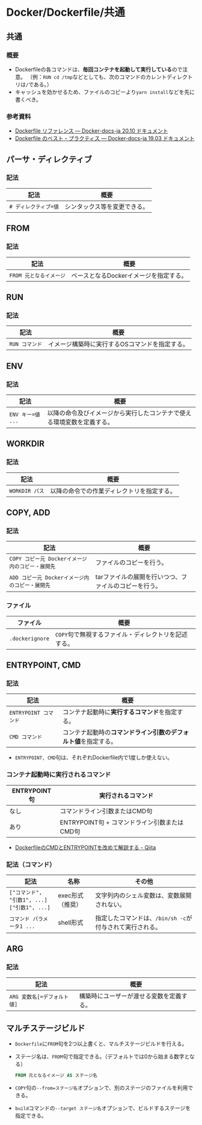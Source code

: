 # Docker/Dockerfile/共通

## 共通

### 概要

- Dockerfileの各コマンドは、**毎回コンテナを起動して実行している**ので注意。
  （例：`RUN cd /tmp`などとしても、次のコマンドのカレントディレクトリは`/`である。）
- キャッシュを効かせるため、ファイルのコピーより`yarn install`などを先に書くべき。

### 参考資料

- [Dockerfile リファレンス — Docker-docs-ja 20.10 ドキュメント](https://docs.docker.jp/engine/reference/builder.html)
- [Dockerfile のベスト・プラクティス — Docker-docs-ja 19.03 ドキュメント](https://docs.docker.jp/develop/develop-images/dockerfile_best-practices.html)

## パーサ・ディレクティブ

### 記法

| 記法                  | 概要                         |
| --------------------- | ---------------------------- |
| `# ディレクティブ=値` | シンタックス等を変更できる。 |

## FROM

### 記法

| 記法                    | 概要                                   |
| ----------------------- | -------------------------------------- |
| `FROM 元となるイメージ` | ベースとなるDockerイメージを指定する。 |

## RUN

### 記法

| 記法           | 概要                                           |
| -------------- | ---------------------------------------------- |
| `RUN コマンド` | イメージ構築時に実行するOSコマンドを指定する。 |

## ENV

### 記法

| 記法              | 概要                                                         |
| ----------------- | ------------------------------------------------------------ |
| `ENV キー=値 ...` | 以降の命令及びイメージから実行したコンテナで使える環境変数を定義する。 |

## WORKDIR

### 記法

| 記法           | 概要                                       |
| -------------- | ------------------------------------------ |
| `WORKDIR パス` | 以降の命令での作業ディレクトリを指定する。 |

## COPY, ADD

### 記法

| 記法                                             | 概要                                                  |
| ------------------------------------------------ | ----------------------------------------------------- |
| `COPY コピー元 Dockerイメージ内のコピー・展開先` | ファイルのコピーを行う。                              |
| `ADD コピー元 Dockerイメージ内のコピー・展開先`  | tarファイルの展開を行いつつ、ファイルのコピーを行う。 |

### ファイル

| ファイル        | 概要                                                 |
| --------------- | ---------------------------------------------------- |
| `.dockerignore` | `COPY`句で無視するファイル・ディレクトリを記述する。 |

## ENTRYPOINT, CMD

### 記法

| 記法                  | 概要                                                         |
| --------------------- | ------------------------------------------------------------ |
| `ENTRYPOINT コマンド` | コンテナ起動時に**実行するコマンド**を指定する。             |
| `CMD コマンド`        | コンテナ起動時の**コマンドライン引数のデフォルト値**を指定する。 |

- `ENTRYPOINT, CMD`句は、それぞれDockerfile内で1度しか使えない。

### コンテナ起動時に実行されるコマンド

| ENTRYPOINT句 | 実行されるコマンド                           |
| ------------ | -------------------------------------------- |
| なし         | コマンドライン引数またはCMD句                |
| あり         | ENTRYPOINT句 + コマンドライン引数またはCMD句 |

- [DockerfileのCMDとENTRYPOINTを改めて解説する - Qiita](https://qiita.com/uehaj/items/e6dd013e28593c26372d)

### 記法（コマンド）

| 記法                                               | 名称             | その他                                                   |
| -------------------------------------------------- | ---------------- | -------------------------------------------------------- |
| `["コマンド", "引数1", ...]`<br />`["引数1", ...]` | exec形式（推奨） | 文字列内のシェル変数は、変数展開されない。               |
| `コマンド パラメータ1 ...`                         | shell形式        | 指定したコマンドは、`/bin/sh -c`が付与されて実行される。 |

## ARG

### 記法

| 記法                        | 概要                                     |
| --------------------------- | ---------------------------------------- |
| `ARG 変数名[=デフォルト値]` | 構築時にユーザーが渡せる変数を定義する。 |

## マルチステージビルド

- `Dockerfile`に`FROM`句を2つ以上書くと、マルチステージビルドを行える。
- ステージ名は、`FROM`句で指定できる。（デフォルトでは0から始まる数字となる）

  ```dockerfile
  FROM 元となるイメージ AS ステージ名
  ```

- `COPY`句の`--from=ステージ名`オプションで、別のステージのファイルを利用できる。
- `build`コマンドの`--target ステージ名`オプションで、ビルドするステージを指定できる。
